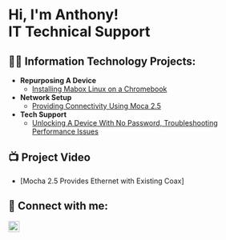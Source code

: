 <h1>Hi, I'm Anthony! <br/><a></a>IT Technical Support</a> 

<h2>👨‍💻 Information Technology Projects:</h2>

- <b>Repurposing A Device</b>
  - [Installing Mabox Linux on a Chromebook](https://github.com/AnthonyBryant1/LinuxChromebook/tree/main)
- <b>Network Setup</b>
  - [Providing Connectivity Using Moca 2.5](https://github.com/AnthonyBryant1/mocaethernet/tree/main)
- <b>Tech Support</b>
  - [Unlocking A Device With No Password, Troubleshooting Performance Issues](https://github.com/AnthonyBryant1/TroubleshootingHPlaptop/tree/main)
  
<h2>📺 Project Video</h2>

- [Mocha 2.5 Provides Ethernet with Existing Coax]

<h2> 🤳 Connect with me:</h2>


[<img align="left" alt="LinkedIn" width="22px" src="https://cdn.jsdelivr.net/npm/simple-icons@v3/icons/linkedin.svg" />][linkedin]

[linkedin]: https://www.linkedin.com/in/1anthony-bryant

<!--
**joshmadakor1/joshmadakor1** is a ✨ _special_ ✨ repository because its `README.md` (this file) appears on your GitHub profile.

Here are some ideas to get you started:

- 🔭 I’m currently working on ...
- 🌱 I’m currently learning ...
- 👯 I’m looking to collaborate on ...
- 🤔 I’m looking for help with ...
- 💬 Ask me about ...
- 📫 How to reach me: ...
- 😄 Pronouns: ...
- ⚡ Fun fact: ...
-->
